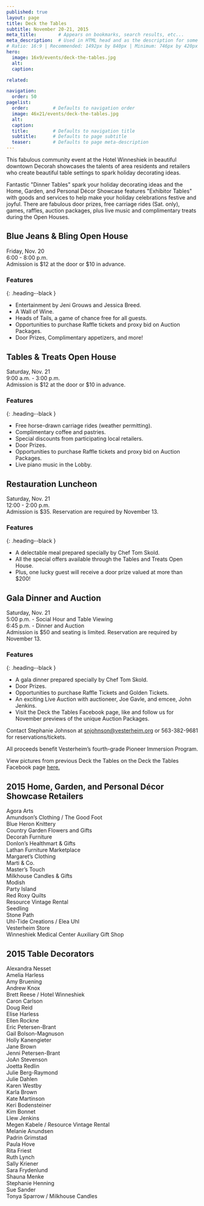 ```yaml
---
published: true
layout: page
title: Deck the Tables
subtitle: November 20-21, 2015
meta_title:        # Appears on bookmarks, search results, etc...
meta_description:  # Used in HTML head and as the description for some search engines
# Ratio: 16:9 | Recommended: 1492px by 840px | Minimum: 746px by 420px
hero:
  image: 16x9/events/deck-the-tables.jpg
  alt: 
  caption: 

related:

navigation:
  order: 50
pagelist:
  order:         # Defaults to navigation order
  image: 46x21/events/deck-the-tables.jpg
  alt: 
  caption:
  title:         # Defaults to navigation title
  subtitle:      # Defaults to page subtitle
  teaser:        # Defaults to page meta-description  
---
```

This fabulous community event at the Hotel Winneshiek in beautiful downtown Decorah showcases the talents of area residents and retailers who create beautiful table settings to spark holiday decorating ideas.

Fantastic "Dinner Tables" spark your holiday decorating ideas and the Home, Garden, and Personal Décor Showcase features "Exhibitor Tables" with goods and services to help make your holiday celebrations festive and joyful. There are fabulous door prizes, free carriage rides (Sat. only), games, raffles, auction packages, plus live music and complimentary treats during the Open Houses.

Blue Jeans & Bling Open House 
-------------------------------
Friday, Nov. 20  <br />
6:00 - 8:00 p.m. <br />
Admission is $12 at the door or $10 in advance.

### Features
{: .heading--black }

* Entertainment by Jeni Grouws and Jessica Breed.
* A Wall of Wine.
* Heads of Tails, a game of chance free for all guests.
* Opportunities to purchase Raffle tickets and proxy bid on Auction Packages.
* Door Prizes, Complimentary appetizers, and more!

Tables & Treats Open House 
-------------------------------
Saturday, Nov. 21  <br />
9:00 a.m. - 3:00 p.m. <br />
Admission is $12 at the door or $10 in advance.

### Features
{: .heading--black } 

* Free horse-drawn carriage rides (weather permitting).
* Complimentary coffee and pastries.
* Special discounts from participating local retailers.
* Door Prizes.
* Opportunities to purchase Raffle tickets and proxy bid on Auction Packages.
* Live piano music in the Lobby.

Restauration Luncheon  
-------------------------------
Saturday, Nov. 21  <br />
12:00 - 2:00 p.m. <br />
Admission is $35. Reservation are required by November 13.

### Features
{: .heading--black }

* A delectable meal prepared specially by Chef Tom Skold.
* All the special offers available through the Tables and Treats Open House.
* Plus, one lucky guest will receive a door prize valued at more than $200!

Gala Dinner and Auction 
-------------------------------
Saturday, Nov. 21  <br />
5:00 p.m. - Social Hour and Table Viewing <br />
6:45 p.m. - Dinner and Auction<br />
Admission is $50 and seating is limited. Reservation are required by November 13.

### Features
{: .heading--black }

* A gala dinner prepared specially by Chef Tom Skold.
* Door Prizes.
* Opportunities to purchase Raffle Tickets and Golden Tickets.
* An exciting Live Auction with auctioneer, Joe Gavle, and emcee, John Jenkins. 
* Visit the Deck the Tables Facebook page, like and follow us for November previews of the unique Auction Packages.

Contact Stephanie Johnson at [snjohnson@vesterheim.org](mailto:snjohnson@vesterheim.org) or 563-382-9681 for reservations/tickets.

All proceeds benefit Vesterheim’s fourth-grade Pioneer Immersion Program.

View pictures from previous Deck the Tables on the Deck the Tables Facebook page [here.](https://www.facebook.com/media/set/?set=a.360902364084181.1073741840.178163039024782&type=1)

2015 Home, Garden, and Personal Décor Showcase Retailers
-------------------------------
Agora Arts <br />
Amundson’s Clothing / The Good Foot <br />
Blue Heron Knittery <br />
Country Garden Flowers and Gifts <br />
Decorah Furniture <br />
Donlon’s Healthmart & Gifts <br />
Lathan Furniture Marketplace <br />
Margaret’s Clothing <br />
Marti & Co. <br />
Master’s Touch <br />
Milkhouse Candles & Gifts <br />
Modish <br />
Party Island <br />
Red Roxy Quilts <br />
Resource Vintage Rental <br />
Seedling <br />
Stone Path <br />
Uhl-Tide Creations / Elea Uhl <br />
Vesterheim Store <br />
Winneshiek Medical Center Auxiliary Gift Shop <br />

2015 Table Decorators
-------------------------------
Alexandra Nesset <br />
Amelia Harless <br />
Amy Bruening <br />
Andrew Knox <br />
Brett Reese / Hotel Winneshiek <br />
Caron Carlson <br />
Doug Reid <br />
Elise Harless <br />
Ellen Rockne <br />
Eric Petersen-Brant <br />
Gail Bolson-Magnuson <br />
Holly Kanengieter <br />
Jane Brown <br />
Jenni Petersen-Brant <br />
JoAn Stevenson <br />
Joetta Redlin <br />
Julie Berg-Raymond <br />
Julie Dahlen <br />
Karen Westby <br />
Karla Brown <br />
Kate Martinson <br />
Keri Bodensteiner <br />
Kim Bonnet <br />
Llew Jenkins <br />
Megen Kabele / Resource Vintage Rental <br />
Melanie Anundsen <br />
Padrin Grimstad <br />
Paula Hove <br />
Rita Friest <br />
Ruth Lynch <br />
Sally Kriener <br />
Sara Frydenlund <br />
Shauna Menke <br />
Stephanie Henning <br />
Sue Sander <br />
Tonya Sparrow / Milkhouse Candles 